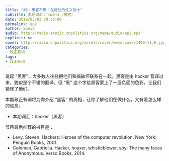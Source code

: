 ```yaml
---
title: "#2：黑客不黑：在暗处的仗义侠士"
subtitle: 本期词汇：hacker（黑客）
date: 2016/05/03 20:30:00
permalink: ep2
author: Sonia
audio: http://radio-static.cnpolitics.org/meme/audio/ep2.mp3
explicit: no
cover: http://radio.cnpolitics.org/assets/cover/meme-cover1400-v1.0.jpg
categories:
- 政正有词
tags:
- 政正有词
---
```


说起 “黑客”，大多数人往往把他们和搞破坏联系在一起。黑客是由 hacker 音译过来，貌似是个不错的翻译。但 “黑” 这个字给黑客蒙上了一层负面的色彩，让我们错怪了他们。

本期政正有词将为你介绍 “黑客” 的真相，让你了解他们在做什么，又有着怎么样的信念。

- 本期词汇：hacker（黑客）

节目最后推荐的书目是：

- Levy, Steven. Hackers: Heroes of the computer revolution. New York: Penguin Books, 2001.
- Coleman, Gabriella. Hacker, hoaxer, whistleblower, spy: The many faces of Anonymous. Verso Books, 2014.

